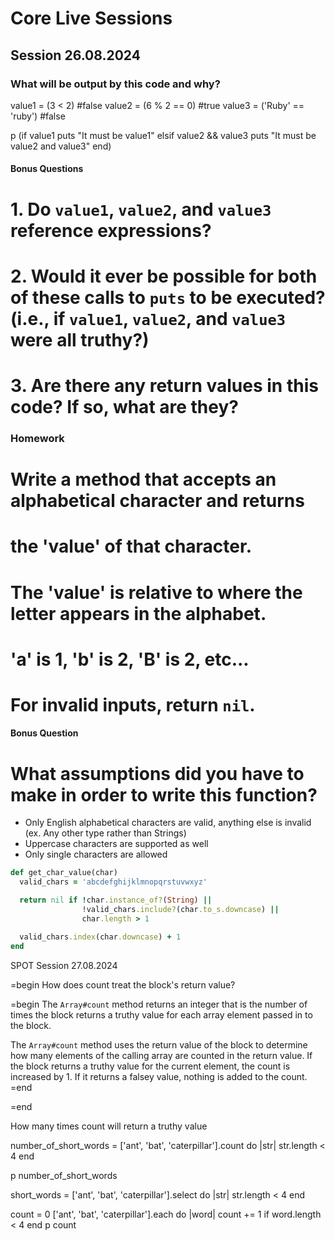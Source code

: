 # Core Live Sessions

## Session 26.08.2024

### What will be output by this code and why?

value1 = (3 < 2)        #false
value2 = (6 % 2 == 0)   #true 
value3 = ('Ruby' == 'ruby') #false
  
p (if value1
    puts "It must be value1"
elsif value2 && value3
    puts "It must be value2 and value3"
end)

#### Bonus Questions ####
# 1. Do `value1`, `value2`, and `value3` reference expressions?
# 2. Would it ever be possible for both of these calls to `puts` to be executed? (i.e., if `value1`, `value2`, and `value3` were all truthy?)
# 3. Are there any return values in this code? If so, what are they? 

### Homework

# Write a method that accepts an alphabetical character and returns
# the 'value' of that character.

# The 'value' is relative to where the letter appears in the alphabet.
# 'a' is 1, 'b' is 2, 'B' is 2, etc...
# For invalid inputs, return `nil`.


#### Bonus Question ####
# What assumptions did you have to make in order to write this function?
- Only English alphabetical characters are valid, anything else is invalid (ex. Any other type rather than Strings)
- Uppercase characters are supported as well
- Only single characters are allowed 

```ruby
def get_char_value(char)
  valid_chars = 'abcdefghijklmnopqrstuvwxyz'

  return nil if !char.instance_of?(String) ||
                !valid_chars.include?(char.to_s.downcase) ||
                char.length > 1

  valid_chars.index(char.downcase) + 1
end
```







SPOT Session 27.08.2024

=begin
How does count treat the block's return value?

=begin
The `Array#count` method returns an integer that is the number of times the block returns a truthy value for each array element passed in to the block.

The `Array#count` method uses the return value of the block to determine how many elements of the calling array are counted in the return value. If the block returns a truthy value for the current element, the count is increased by 1. If it returns a falsey value, nothing is added to the count.
=end

=end

How many times count will return a truthy value

number_of_short_words = ['ant', 'bat', 'caterpillar'].count do |str|
  str.length < 4
end

p number_of_short_words

short_words = ['ant', 'bat', 'caterpillar'].select do |str|
  str.length < 4
end

count = 0
['ant', 'bat', 'caterpillar'].each do |word|
  count += 1 if word.length < 4
end
p count